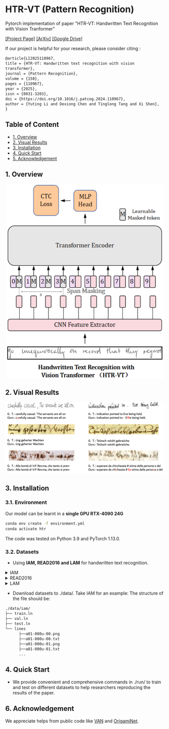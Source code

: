 # HTR-VT (Pattern Recognition)
Pytorch implementation of paper "HTR-VT: Handwritten Text Recognition with Vision Tranformer"

[[Project Page]](https://yutingli0606.github.io/HTR-VT/)
[[ArXiv]](https://www.sciencedirect.com/science/article/abs/pii/S0031320324007180) 
[[Google Drive]]()

If our project is helpful for your research, please consider citing :
```
@article{LI2025110967,
title = {HTR-VT: Handwritten text recognition with vision transformer},
journal = {Pattern Recognition},
volume = {158},
pages = {110967},
year = {2025},
issn = {0031-3203},
doi = {https://doi.org/10.1016/j.patcog.2024.110967},
author = {Yuting Li and Dexiong Chen and Tinglong Tang and Xi Shen},
}
```

## Table of Content
* [1. Overview](#1-overview)
* [2. Visual Results](#2-visual-results)
* [3. Installation](#3-installation)
* [4. Quick Start](#4-quick-start)
* [5. Acknowledgement](#6-acknowledgement)

## 1. Overview
<p align="center">
<img src="img/HTR-VT.png" width="500px" alt="teaser">
</p>

## 2. Visual Results
<p align="center">
<img src="img/visual.png" width="900px" alt="method">
</p>

## 3. Installation

### 3.1. Environment

Our model can be learnt in a **single GPU RTX-4090 24G**
```bash
conda env create -f environment.yml
conda activate htr
```

The code was tested on Python 3.9 and PyTorch 1.13.0.


### 3.2. Datasets

* Using **IAM, READ2016 and LAM** for handwritten text recognition.

</summary>
  <details>
   <summary>
   IAM
   </summary>
    
    Register at the FKI's webpage :https://fki.tic.heia-fr.ch/databases/iam-handwriting-database)
    Download the dataset from here :https://fki.tic.heia-fr.ch/databases/download-the-iam-handwriting-database
  </details>
  <details>
   <summary>
   READ2016
   </summary>
    
    wget https://zenodo.org/record/1164045/files/{Test-ICFHR-2016.tgz,Train-And-Val-ICFHR-2016.tgz}
  </details>
  <details>
   <summary>
   LAM
   </summary>
    
    Download the dataset from here: https://aimagelab.ing.unimore.it/imagelab/page.asp?IdPage=46
  </details>
  
* Download datasets to ./data/.
Take IAM for an example:
The structure of the file should be:

```
./data/iam/
├── train.ln
├── val.ln
├── test.ln
└── lines
      ├──a01-000u-00.png
      ├──a01-000u-00.txt
      ├──a01-000u-01.png
      ├──a01-000u-01.txt
      ...
```


## 4. Quick Start
* We provide convenient and comprehensive commands in ./run/ to train and test on different datasets to help researchers reproducing the results of the paper.


## 6. Acknowledgement

We appreciate helps from public code like [VAN](https://github.com/FactoDeepLearning/VerticalAttentionOCR) and [OrigamiNet](https://github.com/IntuitionMachines/OrigamiNet).  
